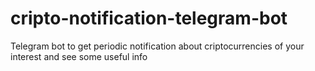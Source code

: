 # cripto-notification-telegram-bot
Telegram bot to get periodic notification about criptocurrencies of your interest and see some useful info
